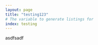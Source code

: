 ```yaml
---
layout: page
title: "testing123"
# The variable to generate listings for
index: testing
---
```

asdfsadf